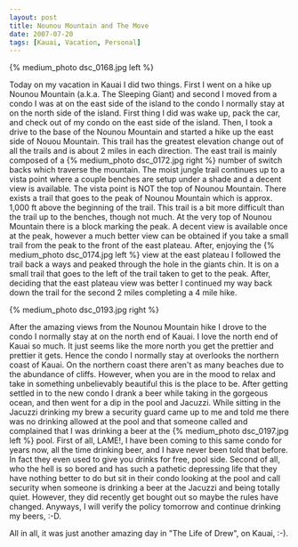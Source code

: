 ```yaml
---
layout: post
title: Nounou Mountain and The Move
date: 2007-07-20
tags: [Kauai, Vacation, Personal]
---
```

{% medium_photo dsc_0168.jpg left %}

Today on my vacation in Kauai I did two things. First I went on a hike up
Nounou Mountain (a.k.a. The Sleeping Giant) and second I moved from a condo I
was at on the east side of the island to the condo I normally stay at on the
north side of the island. First thing I did was wake up, pack the car, and
check out of my condo on the east side of the island. Then, I took a drive to
the base of the Nounou Mountain and started a hike up the east side of Nouou
Mountain. This trail has the greatest elevation change out of all the trails
and is about 2 miles in each direction. The east trail is mainly composed of a
{% medium_photo dsc_0172.jpg right %}
number of switch backs which traverse the mountain. The moist jungle trail
continues up to a vista point where a couple benches are setup under a shade
and a decent view is available. The vista point is NOT the top of Nounou
Mountain. There exists a trail that goes to the peak of Nounou Mountain which
is approx. 1,000 ft above the beginning of the trail. This trail is a bit more
difficult than the trail up to the benches, though not much. At the very top of
Nounou Mountain there is a block marking the peak. A decent view is available
once at the peak, however a much better view can be obtained if you take a
small trail from the peak to the front of the east plateau. After, enjoying the
{% medium_photo dsc_0174.jpg left %}
view at the east plateau I followed the trail back a ways and peaked through
the hole in the giants chin. It is on a small trail that goes to the left of
the trail taken to get to the peak. After, deciding that the east plateau view
was better I continued my way back down the trail for the second 2 miles
completing a 4 mile hike.

{% medium_photo dsc_0193.jpg right %}

After the amazing views from the Nounou Mountain hike I drove to the condo I
normally stay at on the north end of Kauai. I love the north end of Kauai so
much. It just seems like the more north you get the prettier and prettier it
gets. Hence the condo I normally stay at overlooks the northern coast of Kauai.
On the northern coast there aren't as many beaches due to the abundance of
cliffs. However, when you are in the mood to relax and take in something
unbelievably beautiful this is the place to be. After getting settled in to the
new condo I drank a beer while taking in the gorgeous ocean, and then went for
a dip in the pool and Jacuzzi. While sitting in the Jacuzzi drinking my brew a
security guard came up to me and told me there was no drinking allowed at the
pool and that someone called and complained that I was drinking a beer at the
{% medium_photo dsc_0197.jpg left %}
pool. First of all, LAME!, I have been coming to this same condo for years now,
all the time drinking beer, and I have never been told that before. In fact
they even used to give you drinks for free, pool side. Second of all, who the
hell is so bored and has such a pathetic depressing life that they have nothing
better to do but sit in their condo looking at the pool and call security when
someone is drinking a beer at the Jacuzzi and being totally quiet. However,
they did recently get bought out so maybe the rules have changed. Anyways, I
will verify the policy tomorrow and continue drinking my beers, :-D.

All in all, it was just another amazing day in "The Life of Drew", on Kauai, :-).
